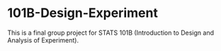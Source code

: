 # 101B-Design-Experiment
This is a final group project for STATS 101B (Introduction to Design and Analysis of Experiment).
